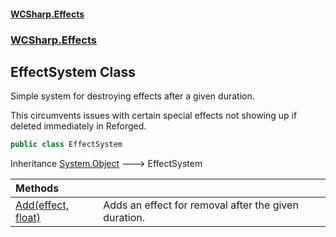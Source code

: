 #### [WCSharp.Effects](index.md 'index')
### [WCSharp.Effects](WCSharp.Effects.md 'WCSharp.Effects')

## EffectSystem Class

Simple system for destroying effects after a given duration.  
  
This circumvents issues with certain special effects not showing up if deleted immediately in Reforged.

```csharp
public class EffectSystem
```

Inheritance [System.Object](https://docs.microsoft.com/en-us/dotnet/api/System.Object 'System.Object') &#129106; EffectSystem

| Methods | |
| :--- | :--- |
| [Add(effect, float)](WCSharp.Effects.EffectSystem.Add(War3Api.Common.effect,float).md 'WCSharp.Effects.EffectSystem.Add(War3Api.Common.effect, float)') | Adds an effect for removal after the given duration. |
